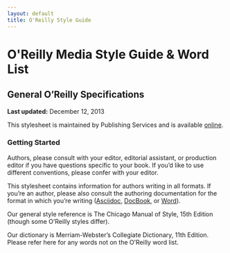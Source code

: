 ```yaml
---
layout: default
title: O'Reilly Style Guide
---
```

# O'Reilly Media Style Guide & Word List

<section data-type="chapter" id="general_specifications">
<h1>General O’Reilly Specifications</h1>


<p><strong>Last updated:</strong> December 12, 2013</p>

<p>This stylesheet is maintained by Publishing Services and is available <a href="http://chimera.labs.oreilly.com/books/1230000000969/index.html">online</a>.</p>






<section data-type="sect1" id="getting_started">
<h1>Getting Started</h1>

<p>Authors, please consult with your editor, editorial assistant, or production editor if you have questions specific to your book. If you’d like to use different conventions, please confer with your editor.</p>

<p>This stylesheet contains information for authors writing in all formats. If you’re an author, please also consult the authoring documentation for the format in which you’re writing (<a href="http://chimera.labs.oreilly.com/books/1230000000065/index.html">Asciidoc</a>, <a href="http://chimera.labs.oreilly.com/books/1234000000058/index.html">DocBook</a>, or <a href="https://prod.oreilly.com/external/tools/templates/word/ORA/docs/">Word</a>).</p>

<p>Our general style reference is The Chicago Manual of
      Style, 15th Edition (though some O’Reilly styles differ).</p>

<p>Our dictionary is Merriam-Webster’s Collegiate
      Dictionary, 11th Edition. Please refer here for any words not on the O’Reilly word list.</p>
</section>
</section>

